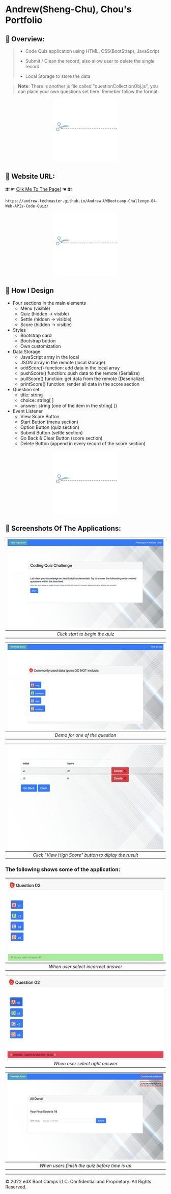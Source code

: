 # Andrew(Sheng-Chu), Chou's Portfolio

## 🐳 Overview:
> * Code Quiz application using HTML, CSS(BootStrap), JavaScript
>
> * Submit / Clean the record, also allow user to delete the single record 
>
> * Local Storage to store the data

> **Note**: There is another js file called "questionCollectionObj.js", you can place your own questions set here. Remeber follow the format.
>

<p align="center">
<img src="./assets/images/br.png" width="200">
</p>

## 🐯 Website URL:
❗❗❗ ☛ [Clik Me To The Page!](https://andrew-techmaster.github.io/Andrew-UWBootcamp-Challenge-04-Web-APIs-Code-Quiz/) ☚ ❗❗❗
```
https://andrew-techmaster.github.io/Andrew-UWBootcamp-Challenge-04-Web-APIs-Code-Quiz/
```

<p align="center">
<img src="./assets/images/br.png" width="200">
</p>

## 🦊 How I Design 
- Four sections in the main elements
    - Menu (visible)
    - Quiz (hidden -> visible)
    - Settle (hidden -> visible)
    - Score (hidden -> visible)
- Styles
    - Bootstrap card
    - Bootstrap button
    - Own customization
- Data Storage
    - JavaScript array in the local
    - JSON array in the remote (local storage)
    - addScore() function: add data in the local array
    - pushScore() function: push data to the remote (Serialize)
    - pullScore() function: get data from the remote (Deserialize)
    - printScore() function: render all data in the score section
- Question set
    - title: string
    - choice: string[ ]
    - answer: string (one of the item in the string[ ])
- Event Listener
    - View Score Button
    - Start Button (menu section)
    - Option Button (quiz section)
    - Submit Button (settle section)
    - Go Back & Clear Button (score section)
    - Delete Button (append in every record of the score section)

<p align="center">
<img src="./assets/images/br.png" width="200">
</p>


## 🐼 Screenshots Of The Applications:

|![screentshot01](./assets/images/sc01.png)|
|:--:| 
| *Click start to begin the quiz* |

|![screentshot02](./assets/images/sc02.png)|
|:--:| 
| *Demo for one of the question* |

|![screentshot02](./assets/images/sc03.png)|
|:--:| 
| *Click "View High Score" button to diplay the rusult* |

### The following shows some of the application:
|![screentshot03](./assets/images/feature01.png)|
|:--:| 
| *When user select incorrect answer* |

|![screentshot04](./assets/images/feature02.png)|
|:--:| 
| *When user select right answer* |

|![screentshot05](./assets/images/feature03.png)|
|:--:| 
|*When users finish the quiz before time is up*|
- - -
© 2022 edX Boot Camps LLC. Confidential and Proprietary. All Rights Reserved.
